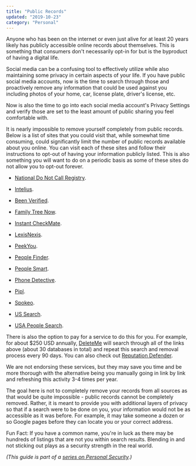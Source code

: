 ```yaml
---
title: "Public Records"
updated: "2019-10-23"
category: "Personal"
---
```


Anyone who has been on the internet or even just alive for at least 20 years likely has publicly accessible online records about themselves. This is something that consumers don't necessarily opt-in for but is the byproduct of having a digital life. 

Social media can be a confusing tool to effectively utilize while also maintaining some privacy in certain aspects of your life. If you have public social media accounts, now is the time to search through those and proactively remove any information that could be used against you including photos of your home, car, license plate, driver's license, etc. 

Now is also the time to go into each social media account's Privacy Settings and verify those are set to the least amount of public sharing you feel comfortable with. 

It is nearly impossible to remove yourself completely from public records. Below is a list of sites that you could visit that, while somewhat time consuming, could significantly limit the number of public records available about you online. You can visit each of these sites and follow their instructions to opt-out of having your information publicly listed. This is also something you will want to do on a periodic basis as some of these sites do not allow you to opt-out forever. 

-   [National Do Not Call Registry](https://www.donotcall.gov/).

-   [Intelius](https://www.intelius.com/optout).

-   [Been Verified](https://www.beenverified.com/f/optout/search).

-   [Family Tree Now](https://www.familytreenow.com/optout).

-   [Instant CheckMate](https://www.instantcheckmate.com/opt-out/).

-   [LexisNexis](https://www.lexisnexis.com/privacy/directmarketingopt-out.aspx).

-   [PeekYou](https://www.peekyou.com/about/contact/optout/).

-   [People Finder](https://www.peoplefinder.com/optout.php).

-   [People Smart](https://www.peoplesmart.com/optout-go).

-   [Phone Detective](https://www.phonedetective.com/PD.aspx?_act=OptOutPolicy).

-   [Pipl](https://pipl.com/help/remove/).

-   [Spokeo](https://www.spokeo.com/optout).

-   [US Search](http://www.ussearch.com/privacylock).

-   [USA People Search](http://www.usa-people-search.com/manage/).

There is also the option to pay for a service to do this for you. For example, for about $250 USD annually, [DeleteMe](https://abine.com/deleteme/) will search through all of the links above (about 30 databases in total) and repeat this search and removal process every 90 days. You can also check out [Reputation Defender](https://www.reputationdefender.com/). 

We are not endorsing these services, but they may save you time and be more thorough with the alternative being you manually going in link by link and refreshing this activity 3-4 times per year. 

The goal here is not to completely remove your records from all sources as that would be quite impossible - public records cannot be completely removed. Rather, it is meant to provide you with additional layers of privacy so that if a search were to be done on you, your information would not be as accessible as it was before. For example, it may take someone a dozen or so Google pages before they can locate you or your correct address. 

Fun Fact: If you have a common name, you're in luck as there may be hundreds of listings that are not you within search results. Blending in and not sticking out plays as a security strength in the real world.

*(This guide is part of a [series on Personal Security](/news/2019-10-23-personal-security-series).)*
